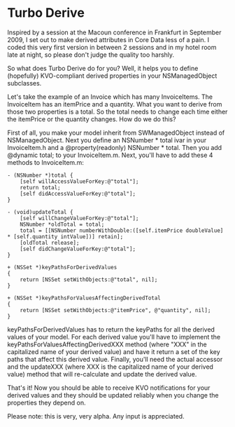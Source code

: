 Turbo Derive
===

Inspired by a session at the Macoun conference in Frankfurt in September 2009, I set out to make derived attributes in Core Data less of a pain.
I coded this very first version in between 2 sessions and in my hotel room late at night, so please don't judge the quality too harshly. 

So what does Turbo Derive do for you? Well, it helps you to define (hopefully) KVO-compliant derived properties in your NSManagedObject subclasses.

Let's take the example of an Invoice which has many InvoiceItems. The InvoiceItem has an itemPrice and a quantity. What you want to derive from those two properties is a total. So the total needs to change each time either the itemPrice or the quantity changes. How do we do this?

First of all, you make your model inherit from SWManagedObject instead of NSManagedObject. Next you define an NSNumber * total ivar in your InvoiceItem.h and a @property(readonly) NSNumber * total. Then you add @dynamic total; to your InvoiceItem.m.
Next, you'll have to add these 4 methods to InvoiceItem.m:

    - (NSNumber *)total {
    	[self willAccessValueForKey:@"total"];
    	return total;
    	[self didAccessValueForKey:@"total"];
    }

    - (void)updateTotal {
    	[self willChangeValueForKey:@"total"];
    	NSNumber *oldTotal = total;
    	total = [[NSNumber numberWithDouble:([self.itemPrice doubleValue] * [self.quantity intValue])] retain];
    	[oldTotal release];
    	[self didChangeValueForKey:@"total"];
    }

    + (NSSet *)keyPathsForDerivedValues
    {
    	return [NSSet setWithObjects:@"total", nil];
    }

    + (NSSet *)keyPathsForValuesAffectingDerivedTotal
    {
    	return [NSSet setWithObjects:@"itemPrice", @"quantity", nil];
    }
    
keyPathsForDerivedValues has to return the keyPaths for all the derived values of your model. For each derived value you'll have to implement the keyPathsForValuesAffectingDerivedXXX method (where "XXX" in the capitalized name of your derived value) and have it return a set of the key paths that affect this derived value. Finally, you'll need the actual accessor and the updateXXX (where XXX is the capitalized name of your derived value) method that will re-calculate and update the derived value.

That's it! Now you should be able to receive KVO notifications for your derived values and they should be updated reliably when you change the properties they depend on.

Please note: this is very, very alpha. Any input is appreciated.